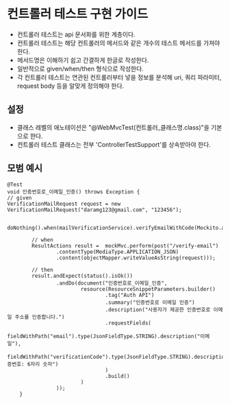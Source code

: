 # 컨트롤러 테스트 구현 가이드
- 컨트롤러 테스트는 api 문서화를 위한 계층이다.
- 컨트롤러 테스트는 해당 컨트롤러의 메서드와 같은 개수의 테스트 메서드를 가져야 한다.
- 메서드명은 이해하기 쉽고 간결하게 한글로 작성한다.
- 일반적으로 given/when/then 형식으로 작성한다.
- 각 컨트롤러 테스트는 연관된 컨트롤러부터 넣을 정보를 분석해 uri, 쿼리 파라미터, request body 등을 알맞게 정의해야 한다.

## 설정
- 클래스 레벨의 애노테이션은 "@WebMvcTest(컨트롤러_클래스명.class)"을 기본으로 한다.
- 컨트롤러 테스트 클래스는 전부 'ControllerTestSupport'를 상속받아야 한다.

## 모범 예시
```
@Test
void 인증번호로_이메일_인증() throws Exception {
// given
VerificationMailRequest request = new VerificationMailRequest("daramg123@gmail.com", "123456");

        doNothing().when(mailVerificationService).verifyEmailWithCode(Mockito.any(VerificationMailRequest.class));

        // when
        ResultActions result =  mockMvc.perform(post("/verify-email")
                .contentType(MediaType.APPLICATION_JSON)
                .content(objectMapper.writeValueAsString(request)));

        // then
        result.andExpect(status().isOk())
                .andDo(document("인증번호로_이메일_인증",
                        resource(ResourceSnippetParameters.builder()
                                .tag("Auth API")
                                .summary("인증번호로 이메일 인증")
                                .description("사용자가 제공한 인증번호로 이메일 주소를 인증합니다.")
                                .requestFields(
                                        fieldWithPath("email").type(JsonFieldType.STRING).description("이메일"),
                                        fieldWithPath("verificationCode").type(JsonFieldType.STRING).description("인증번호: 6자리 숫자")
                                )
                                .build()
                        )
                ));
    }
```
